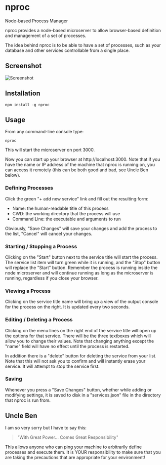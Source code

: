 nproc
=====

Node-based Process Manager

nproc provides a node-based microserver to allow browser-based definition and management of a set of processes.

The idea behind nproc is to be able to have a set of processes, such as your database and other services controllable from a single place.

Screenshot
----------
![Screenshot](https://raw.github.com/mike-feldmeier/nproc/master/screenshot.png)

Installation
------------

    npm install -g nproc

Usage
-----

From any command-line console type:

    nproc

This will start the microserver on port 3000.

Now you can start up your browser at http://localhost:3000.  Note that if you have the name or IP address of the machine that nproc is running on, you can access it remotely (this can be both good and bad, see Uncle Ben below).

### Defining Processes

Click the green "+ add new service" link and fill out the resulting form:

- Name: the human-readable title of this process
- CWD: the working directory that the process will use
- Command Line: the executable and arguments to run

Obviously, "Save Changes" will save your changes and add the process to the list, "Cancel" will cancel your changes.

### Starting / Stopping a Process

Clicking on the "Start" button next to the service title will start the process.  The service list item will turn green while it is running, and the "Stop" button will replace the "Start" button.  Remember the process is running inside the node microserver and will continue running as long as the microserver is running, regardless if you close your browser.

### Viewing a Process

Clicking on the service title name will bring up a view of the output console for the process on the right.  It is updated every two seconds.

### Editing / Deleting a Process

Clicking on the menu lines on the right end of the service title will open up the options for that service.  There will be the three textboxes which will allow you to change their values.  Note that changing anything except the "name" field will have no effect until the process is restarted.

In addition there is a "delete" button for deleting the service from your list.  Note that this will not ask you to confirm and will instantly erase your service.  It will attempt to stop the service first.

### Saving

Whenever you press a "Save Changes" button, whether while adding or modifying settings, it is saved to disk in a "services.json" file in the directory that nproc is run from.


Uncle Ben
---------

I am so very sorry but I have to say this:

> "With Great Power... Comes Great Responsibility"

This allows anyone who can ping your machine to arbitrarily define processes and execute them.  It is YOUR responsibility to make sure that you are taking the precautions that are appropriate for your environment!

